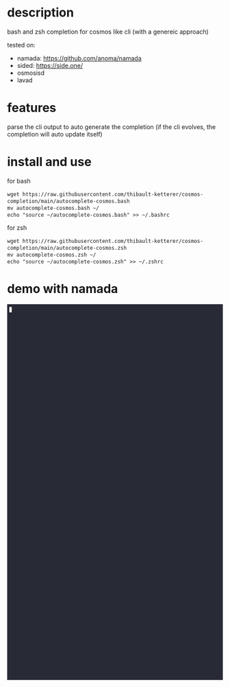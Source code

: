 # description
bash and zsh completion for cosmos like cli (with a genereic approach)

tested on:

- namada: https://github.com/anoma/namada
- sided: https://side.one/
- osmosisd
- lavad

# features
parse the cli output to auto generate the completion (if the cli evolves, the completion will auto update itself)

# install and use
for bash

    wget https://raw.githubusercontent.com/thibault-ketterer/cosmos-completion/main/autocomplete-cosmos.bash
	mv autocomplete-cosmos.bash ~/
	echo "source ~/autocomplete-cosmos.bash" >> ~/.bashrc


for zsh

    wget https://raw.githubusercontent.com/thibault-ketterer/cosmos-completion/main/autocomplete-cosmos.zsh
	mv autocomplete-cosmos.zsh ~/
	echo "source ~/autocomplete-cosmos.zsh" >> ~/.zshrc

# demo with namada

![Demo asciinema namada completion](demo.gif "demo asciinema namada completion")
